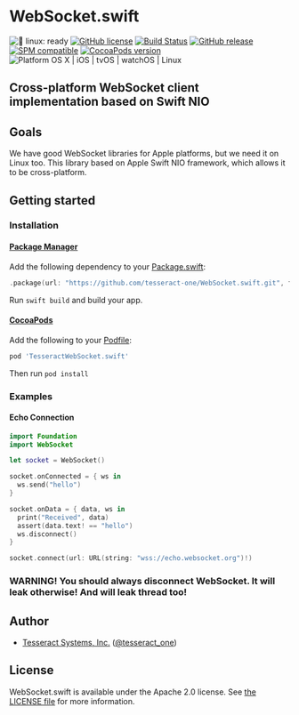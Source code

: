 # WebSocket.swift

![🐧 linux: ready](https://img.shields.io/badge/%F0%9F%90%A7%20linux-ready-red.svg)
[![GitHub license](https://img.shields.io/badge/license-Apache%202.0-lightgrey.svg)](https://raw.githubusercontent.com/tesseract-one/WebSocket.swift/main/LICENSE)
[![Build Status](https://github.com/tesseract-one/WebSocket.swift/workflows/Build%20%26%20Tests/badge.svg?branch=main)](https://github.com/tesseract-one/WebSocket.swift/actions?query=workflow%3ABuild%20%26%20Tests+branch%3Amain)
[![GitHub release](https://img.shields.io/github/release/tesseract-one/WebSocket.swift.svg)](https://github.com/tesseract-one/WebSocket.swift/releases)
[![SPM compatible](https://img.shields.io/badge/SwiftPM-Compatible-brightgreen.svg)](https://swift.org/package-manager/)
[![CocoaPods version](https://img.shields.io/cocoapods/v/TesseractWebSocket.svg)](https://cocoapods.org/pods/TesseractWebSocket)
![Platform OS X | iOS | tvOS | watchOS | Linux](https://img.shields.io/badge/platform-Linux%20%7C%20OS%20X%20%7C%20iOS%20%7C%20tvOS%20%7C%20watchOS-orange.svg)

## Cross-platform WebSocket client implementation based on Swift NIO

## Goals

We have good WebSocket libraries for Apple platforms, but we need it on Linux too.
This library based on Apple Swift NIO framework, which allows it to be cross-platform.

## Getting started

### Installation

#### [Package Manager](https://swift.org/package-manager/)

Add the following dependency to your [Package.swift](https://github.com/apple/swift-package-manager/blob/master/Documentation/Usage.md#define-dependencies):

```swift
.package(url: "https://github.com/tesseract-one/WebSocket.swift.git", from: "0.1.0")
```

Run `swift build` and build your app.

#### [CocoaPods](http://cocoapods.org/)

Add the following to your [Podfile](http://guides.cocoapods.org/using/the-podfile.html):

```rb
pod 'TesseractWebSocket.swift'
```

Then run `pod install`

### Examples

#### Echo Connection

```swift
import Foundation
import WebSocket

let socket = WebSocket()

socket.onConnected = { ws in
  ws.send("hello")
}

socket.onData = { data, ws in
  print("Received", data)
  assert(data.text! == "hello")
  ws.disconnect()
}

socket.connect(url: URL(string: "wss://echo.websocket.org")!)
```

### WARNING! You should always disconnect WebSocket. It will leak otherwise! And will leak thread too!

## Author

 - [Tesseract Systems, Inc.](mailto:info@tesseract.one)
   ([@tesseract_one](https://twitter.com/tesseract_one))

## License

WebSocket.swift is available under the Apache 2.0 license. See [the LICENSE file](./LICENSE) for more information.
